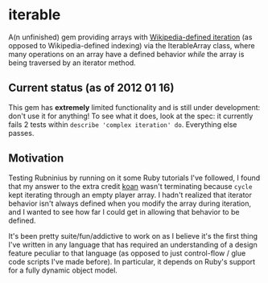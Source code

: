 iterable
========

A(n unfinished) gem providing arrays with [Wikipedia-defined iteration](http://en.wikipedia.org/wiki/Iterator#Contrasting_with_indexing) (as opposed to Wikipedia-defined indexing) via the IterableArray class, where many operations on an array have a defined behavior _while_ the array is being traversed by an iterator method.

Current status (as of 2012 01 16)
---------------------------------

This gem has **extremely** limited functionality and is still under development: don't use it for anything! To see what it does, look at the spec: it currently fails 2 tests within `describe 'complex iteration' do`. Everything else passes.

Motivation
----------

Testing Rubninius by running on it some Ruby tutorials I've followed, I found that my answer to the extra credit [koan](http://rubykoans.com) wasn't terminating because `cycle` kept iterating through an empty player array. I hadn't realized that iterator behavior isn't always defined when you modify the array during iteration, and I wanted to see how far I could get in allowing that behavior to be defined.

It's been pretty suite/fun/addictive to work on as I believe it's the first thing I've written in any language that has required an understanding of a design feature peculiar to that language (as opposed to just control-flow / glue code scripts I've made before). In particular, it depends on Ruby's support for a fully dynamic object model.


